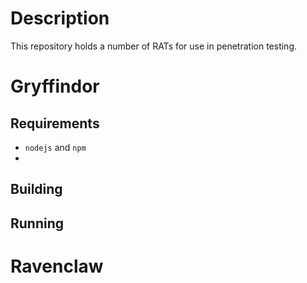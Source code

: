 # Description

This repository holds a number of RATs for use in penetration testing.

# Gryffindor

## Requirements
* ```nodejs``` and ```npm```
* 

## Building

## Running

# Ravenclaw
